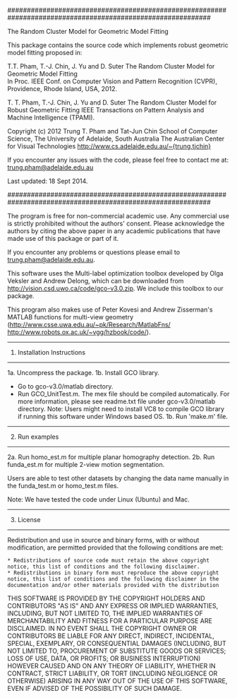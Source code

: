 ###############################################################################################﻿#############

The Random Cluster Model for Geometric Model Fitting  

This package contains the source code which implements robust geometric model fitting proposed in:

T.T. Pham, T.-J. Chin, J. Yu and D. Suter
The Random Cluster Model for Geometric Model Fitting  
In Proc. IEEE Conf. on Computer Vision and Pattern Recognition (CVPR),  Providence, Rhode Island, USA, 2012.

T. T. Pham, T.-J. Chin, J. Yu and D. Suter
The Random Cluster Model for Robust Geometric Fitting
IEEE Transactions on Pattern Analysis and Machine Intelligence (TPAMI).

Copyright (c) 2012 Trung T. Pham and Tat-Jun Chin
School of Computer Science, The University of Adelaide, South Australia
The Australian Center for Visual Technologies
http://www.cs.adelaide.edu.au/~{trung,tjchin}

If you encounter any issues with the code, please feel free to contact me at:
trung.pham@adelaide.edu.au

Last updated: 18 Sept 2014.

############################################################################################################

The program is free for non-commercial academic use. Any commercial use is strictly prohibited without the authors' consent. Please acknowledge the authors by citing the above paper in any academic publications that have made use of this package or part of it.

If you encounter any problems or questions please email to 
trung.pham@adelaide.edu.au.

This software uses the Multi-label optimization toolbox developed by Olga Veksler and Andrew Delong, which can be downloaded from http://vision.csd.uwo.ca/code/gco-v3.0.zip. We include this toolbox to our package.

This program also makes use of Peter Kovesi and Andrew Zisserman's MATLAB functions for multi-view geometry
(http://www.csse.uwa.edu.au/~pk/Research/MatlabFns/
 http://www.robots.ox.ac.uk/~vgg/hzbook/code/).
 
----------------------------
1. Installation Instructions
----------------------------
1a. Uncompress the package.
1b. Install GCO library. 
* Go to gco-v3.0/matlab directory. 
* Run GCO_UnitTest.m. The mex file should be compiled automatically. For more information, please see readme.txt file under gco-v3.0/matlab directory. 
Note: Users might need to install VC8 to compile GCO library if running this software under Windows based OS. 
1b. Run 'make.m' file.

---------------
2. Run examples
---------------
2a. Run homo_est.m for multiple planar homography detection.
2b. Run funda_est.m for multiple 2-view motion segmentation.

Users are able to test other datasets by changing the data name manually in the funda_test.m or homo_test.m files. 

Note: We have tested the code under Linux (Ubuntu) and Mac.  

--------------
3. License
--------------
Redistribution and use in source and binary forms, with or without modification, are permitted provided that the following conditions are met:

    * Redistributions of source code must retain the above copyright notice, this list of conditions and the following disclaimer.
    * Redistributions in binary form must reproduce the above copyright notice, this list of conditions and the following disclaimer in the documentation and/or other materials provided with the distribution
      
THIS SOFTWARE IS PROVIDED BY THE COPYRIGHT HOLDERS AND CONTRIBUTORS "AS IS" AND ANY EXPRESS OR IMPLIED WARRANTIES, INCLUDING, BUT NOT LIMITED TO, THE IMPLIED WARRANTIES OF MERCHANTABILITY AND FITNESS FOR A PARTICULAR PURPOSE ARE DISCLAIMED. IN NO EVENT SHALL THE COPYRIGHT OWNER OR CONTRIBUTORS BE LIABLE FOR ANY DIRECT, INDIRECT, INCIDENTAL, SPECIAL, EXEMPLARY, OR CONSEQUENTIAL DAMAGES (INCLUDING, BUT NOT LIMITED TO, PROCUREMENT OF SUBSTITUTE GOODS OR SERVICES; LOSS OF USE, DATA, OR PROFITS; OR BUSINESS INTERRUPTION) HOWEVER CAUSED AND ON ANY THEORY OF LIABILITY, WHETHER IN CONTRACT, STRICT LIABILITY, OR TORT (INCLUDING NEGLIGENCE OR OTHERWISE) ARISING IN ANY WAY OUT OF THE USE OF THIS SOFTWARE, EVEN IF ADVISED OF THE POSSIBILITY OF SUCH DAMAGE.


